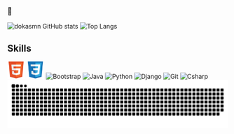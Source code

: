 ### 👋

![dokasmn GitHub  stats](https://github-readme-stats.vercel.app/api?username=dokasmn&show_icons=true&hide=contribs,prs&cache_seconds=86400&theme=neon)
![Top Langs](https://github-readme-stats.vercel.app/api/top-langs/?username=dokasmn&layout=compact)

<h2> Skills </h2>

<div>
  <img  alt="HTML" height="40" width="40" src="https://raw.githubusercontent.com/devicons/devicon/master/icons/html5/html5-original.svg">
  <img  alt="CSS" height="40" width="40" src="https://raw.githubusercontent.com/devicons/devicon/master/icons/css3/css3-original.svg">
  <img alt="Bootstrap" height="40" width="40" src="https://cdn.jsdelivr.net/gh/devicons/devicon@latest/icons/bootstrap/bootstrap-original.svg"/>   
  <img  alt="Java" height="40" width="40" src="https://raw.githubusercontent.com/jmnote/z-icons/master/svg/java.svg">
  <img  alt="Python" height="40" width="40" src="https://raw.githubusercontent.com/jmnote/z-icons/master/svg/python.svg">
  <img alt="Django" height="40" width="40" src="https://cdn.jsdelivr.net/gh/devicons/devicon@latest/icons/django/django-plain.svg"/>
  <img alt="Git" height="40" width="40" src="https://raw.githubusercontent.com/jmnote/z-icons/master/svg/git.svg"/>
  <img alt="Csharp" height="40" width="40" src="https://raw.githubusercontent.com/jmnote/z-icons/master/svg/csharp.svg"/>
</div>


<picture>
  <source
    media="(prefers-color-scheme: dark)"
    srcset="https://raw.githubusercontent.com/platane/snk/output/github-contribution-grid-snake-dark.svg"
  />
  <source
    media="(prefers-color-scheme: light)"
    srcset="https://raw.githubusercontent.com/platane/snk/output/github-contribution-grid-snake.svg"
  />
  <img
    alt="github contribution grid snake animation"
    src="https://raw.githubusercontent.com/platane/snk/output/github-contribution-grid-snake.svg"
  />
</picture>


